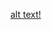 [alt text!](https://github.com/JesperVendelbo/mini_ex/blob/master/mini_ex5/Sk%C3%A6rmbillede%202018-03-12%20kl.%2023.42.44.png)
